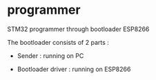 # programmer
STM32 programmer through bootloader ESP8266 

The bootloader consists of 2 parts :

- Sender : running on PC

- Bootloader driver : running on ESP8266
